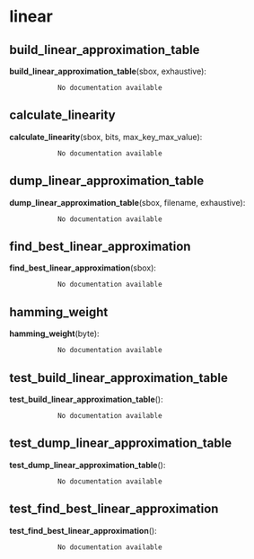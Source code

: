 linear
==============



build_linear_approximation_table
--------------

**build_linear_approximation_table**(sbox, exhaustive):

				No documentation available


calculate_linearity
--------------

**calculate_linearity**(sbox, bits, max_key_max_value):

				No documentation available


dump_linear_approximation_table
--------------

**dump_linear_approximation_table**(sbox, filename, exhaustive):

				No documentation available


find_best_linear_approximation
--------------

**find_best_linear_approximation**(sbox):

				No documentation available


hamming_weight
--------------

**hamming_weight**(byte):

				No documentation available


test_build_linear_approximation_table
--------------

**test_build_linear_approximation_table**():

				No documentation available


test_dump_linear_approximation_table
--------------

**test_dump_linear_approximation_table**():

				No documentation available


test_find_best_linear_approximation
--------------

**test_find_best_linear_approximation**():

				No documentation available
